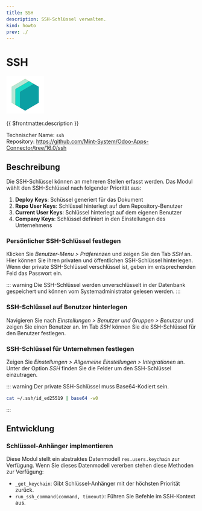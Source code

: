```yaml
---
title: SSH
description: SSH-Schlüssel verwalten.
kind: howto
prev: ./
---
```

# SSH
![icon_oms_box](attachments/icons_odoo_mint_system.png)

{{ $frontmatter.description }}

Technischer Name: `ssh`\
Repository: <https://github.com/Mint-System/Odoo-Apps-Connector/tree/16.0/ssh>

## Beschreibung

Die SSH-Schlüssel können an mehreren Stellen erfasst werden. Das Modul wählt den SSH-Schlüssel nach folgender Priorität aus:

1. **Deploy Keys**: Schüssel generiert für das Dokument
2. **Repo User Keys**: Schlüssel hinterlegt auf dem Repository-Benutzer
3. **Current User Keys**: Schlüssel hinterlegt auf dem eigenen Benutzer
4. **Company Keys**: Schlüssel definiert in den Einstellungen des Unternehmens

### Persönlicher SSH-Schlüssel festlegen

Klicken Sie *Benutzer-Menu > Präferenzen* und zeigen Sie den Tab *SSH* an. Hier können Sie ihren privaten und öffentlichen SSH-Schlüssel hinterlegen. Wenn der private SSH-Schlüssel verschlüssel ist, geben im entsprechenden Feld das Passwort ein.

::: warning
Die SSH-Schlüssel werden unverschlüsselt in der Datenbank gespeichert und können vom Systemadministrator gelesen werden.
:::

### SSH-Schlüssel auf Benutzer hinterlegen

Navigieren Sie nach *Einstellungen > Benutzer und Gruppen > Benutzer* und zeigen Sie einen Benutzer an. Im Tab *SSH* können Sie die SSH-Schlüssel für den Benutzer festlegen.

### SSH-Schlüssel für Unternehmen festlegen

Zeigen Sie *Einstellungen > Allgemeine Einstellungen > Integrationen* an. Unter der Option *SSH* finden Sie die Felder um den SSH-Schlüssel einzutragen.

::: warning
Der private SSH-Schlüssel muss Base64-Kodiert sein.

```bash
cat ~/.ssh/id_ed25519 | base64 -w0
```
:::

## Entwicklung

### Schlüssel-Anhänger implmentieren

Diese Modul stellt ein abstraktes Datenmodell `res.users.keychain` zur Verfügung. Wenn Sie dieses Datenmodell vererben stehen diese Methoden zur Verfügung:

* `_get_keychain`: Gibt Schlüssel-Anhänger mit der höchsten Priorität zurück.
* `run_ssh_command(command, timeout)`: Führen Sie Befehle im SSH-Kontext aus.